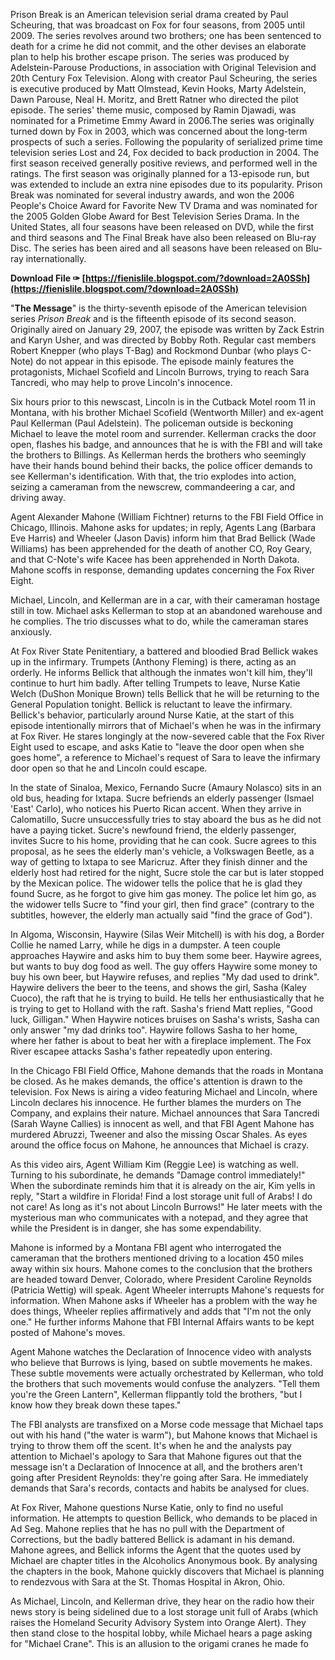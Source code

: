Prison Break is an American television serial drama created by Paul Scheuring, that was broadcast on Fox for four seasons, from 2005 until 2009. The series revolves around two brothers; one has been sentenced to death for a crime he did not commit, and the other devises an elaborate plan to help his brother escape prison. The series was produced by Adelstein-Parouse Productions, in association with Original Television and 20th Century Fox Television. Along with creator Paul Scheuring, the series is executive produced by Matt Olmstead, Kevin Hooks, Marty Adelstein, Dawn Parouse, Neal H. Moritz, and Brett Ratner who directed the pilot episode. The series' theme music, composed by Ramin Djawadi, was nominated for a Primetime Emmy Award in 2006.The series was originally turned down by Fox in 2003, which was concerned about the long-term prospects of such a series. Following the popularity of serialized prime time television series Lost and 24, Fox decided to back production in 2004. The first season received generally positive reviews, and performed well in the ratings. The first season was originally planned for a 13-episode run, but was extended to include an extra nine episodes due to its popularity. Prison Break was nominated for several industry awards, and won the 2006 People's Choice Award for Favorite New TV Drama and was nominated for the 2005 Golden Globe Award for Best Television Series Drama. In the United States, all four seasons have been released on DVD, while the first and third seasons and The Final Break have also been released on Blu-ray Disc. The series has been aired and all seasons have been released on Blu-ray internationally.
 
**Download File ✑ [https://fienislile.blogspot.com/?download=2A0SSh](https://fienislile.blogspot.com/?download=2A0SSh)**


 
"**The Message**" is the thirty-seventh episode of the American television series *Prison Break* and is the fifteenth episode of its second season. Originally aired on January 29, 2007, the episode was written by Zack Estrin and Karyn Usher, and was directed by Bobby Roth. Regular cast members Robert Knepper (who plays T-Bag) and Rockmond Dunbar (who plays C-Note) do not appear in this episode. The episode mainly features the protagonists, Michael Scofield and Lincoln Burrows, trying to reach Sara Tancredi, who may help to prove Lincoln's innocence.
 
Six hours prior to this newscast, Lincoln is in the Cutback Motel room 11 in Montana, with his brother Michael Scofield (Wentworth Miller) and ex-agent Paul Kellerman (Paul Adelstein). The policeman outside is beckoning Michael to leave the motel room and surrender. Kellerman cracks the door open, flashes his badge, and announces that he is with the FBI and will take the brothers to Billings. As Kellerman herds the brothers who seemingly have their hands bound behind their backs, the police officer demands to see Kellerman's identification. With that, the trio explodes into action, seizing a cameraman from the newscrew, commandeering a car, and driving away.
 
Agent Alexander Mahone (William Fichtner) returns to the FBI Field Office in Chicago, Illinois. Mahone asks for updates; in reply, Agents Lang (Barbara Eve Harris) and Wheeler (Jason Davis) inform him that Brad Bellick (Wade Williams) has been apprehended for the death of another CO, Roy Geary, and that C-Note's wife Kacee has been apprehended in North Dakota. Mahone scoffs in response, demanding updates concerning the Fox River Eight.
 
Michael, Lincoln, and Kellerman are in a car, with their cameraman hostage still in tow. Michael asks Kellerman to stop at an abandoned warehouse and he complies. The trio discusses what to do, while the cameraman stares anxiously.

At Fox River State Penitentiary, a battered and bloodied Brad Bellick wakes up in the infirmary. Trumpets (Anthony Fleming) is there, acting as an orderly. He informs Bellick that although the inmates won't kill him, they'll continue to hurt him badly. After telling Trumpets to leave, Nurse Katie Welch (DuShon Monique Brown) tells Bellick that he will be returning to the General Population tonight. Bellick is reluctant to leave the infirmary. Bellick's behavior, particularly around Nurse Katie, at the start of this episode intentionally mirrors that of Michael's when he was in the infirmary at Fox River. He stares longingly at the now-severed cable that the Fox River Eight used to escape, and asks Katie to "leave the door open when she goes home", a reference to Michael's request of Sara to leave the infirmary door open so that he and Lincoln could escape.
 
In the state of Sinaloa, Mexico, Fernando Sucre (Amaury Nolasco) sits in an old bus, heading for Ixtapa. Sucre befriends an elderly passenger (Ismael 'East' Carlo), who notices his Puerto Rican accent. When they arrive in Calomatillo, Sucre unsuccessfully tries to stay aboard the bus as he did not have a paying ticket. Sucre's newfound friend, the elderly passenger, invites Sucre to his home, providing that he can cook. Sucre agrees to this proposal, as he sees the elderly man's vehicle, a Volkswagen Beetle, as a way of getting to Ixtapa to see Maricruz. After they finish dinner and the elderly host had retired for the night, Sucre stole the car but is later stopped by the Mexican police. The widower tells the police that he is glad they found Sucre, as he forgot to give him gas money. The police let him go, as the widower tells Sucre to "find your girl, then find grace" (contrary to the subtitles, however, the elderly man actually said "find the grace of God").
 
In Algoma, Wisconsin, Haywire (Silas Weir Mitchell) is with his dog, a Border Collie he named Larry, while he digs in a dumpster. A teen couple approaches Haywire and asks him to buy them some beer. Haywire agrees, but wants to buy dog food as well. The guy offers Haywire some money to buy his own beer, but Haywire refuses, and replies "My dad used to drink". Haywire delivers the beer to the teens, and shows the girl, Sasha (Kaley Cuoco), the raft that he is trying to build. He tells her enthusiastically that he is trying to get to Holland with the raft. Sasha's friend Matt replies, "Good luck, Gilligan." When Haywire notices bruises on Sasha's wrists, Sasha can only answer "my dad drinks too". Haywire follows Sasha to her home, where her father is about to beat her with a fireplace implement. The Fox River escapee attacks Sasha's father repeatedly upon entering.
 
In the Chicago FBI Field Office, Mahone demands that the roads in Montana be closed. As he makes demands, the office's attention is drawn to the television. Fox News is airing a video featuring Michael and Lincoln, where Lincoln declares his innocence. He further blames the murders on The Company, and explains their nature. Michael announces that Sara Tancredi (Sarah Wayne Callies) is innocent as well, and that FBI Agent Mahone has murdered Abruzzi, Tweener and also the missing Oscar Shales. As eyes around the office focus on Mahone, he announces that Michael is crazy.
 
As this video airs, Agent William Kim (Reggie Lee) is watching as well. Turning to his subordinate, he demands "Damage control immediately!" When the subordinate reminds him that it is already on the air, Kim yells in reply, "Start a wildfire in Florida! Find a lost storage unit full of Arabs! I do not care! As long as it's not about Lincoln Burrows!" He later meets with the mysterious man who communicates with a notepad, and they agree that while the President is in danger, she has some expendability.
 
Mahone is informed by a Montana FBI agent who interrogated the cameraman that the brothers mentioned driving to a location 450 miles away within six hours. Mahone comes to the conclusion that the brothers are headed toward Denver, Colorado, where President Caroline Reynolds (Patricia Wettig) will speak. Agent Wheeler interrupts Mahone's requests for information. When Mahone asks if Wheeler has a problem with the way he does things, Wheeler replies affirmatively and adds that "I'm not the only one." He further informs Mahone that FBI Internal Affairs wants to be kept posted of Mahone's moves.
 
Agent Mahone watches the Declaration of Innocence video with analysts who believe that Burrows is lying, based on subtle movements he makes. These subtle movements were actually orchestrated by Kellerman, who told the brothers that such movements would confuse the analyzers. "Tell them you're the Green Lantern", Kellerman flippantly told the brothers, "but I know how they break down these tapes."
 
The FBI analysts are transfixed on a Morse code message that Michael taps out with his hand ("the water is warm"), but Mahone knows that Michael is trying to throw them off the scent. It's when he and the analysts pay attention to Michael's apology to Sara that Mahone figures out that the message isn't a Declaration of Innocence at all, and the brothers aren't going after President Reynolds: they're going after Sara. He immediately demands that Sara's records, contacts and habits be analysed for clues.
 
At Fox River, Mahone questions Nurse Katie, only to find no useful information. He attempts to question Bellick, who demands to be placed in Ad Seg. Mahone replies that he has no pull with the Department of Corrections, but the badly battered Bellick is adamant in his demand. Mahone agrees, and Bellick informs the Agent that the quotes used by Michael are chapter titles in the Alcoholics Anonymous book. By analysing the chapters in the book, Mahone quickly discovers that Michael is planning to rendezvous with Sara at the St. Thomas Hospital in Akron, Ohio.
 
As Michael, Lincoln, and Kellerman drive, they hear on the radio how their news story is being sidelined due to a lost storage unit full of Arabs (which raises the Homeland Security Advisory System into Orange Alert). They then stand close to the hospital lobby, while Michael hears a page asking for "Michael Crane". This is an allusion to the origami cranes he made fo